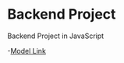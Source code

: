 # Backend Project
Backend Project in JavaScript

-[Model Link](https://app.eraser.io/workspace/YtPqZ1VogxGy1jzIDkzj?origin=share)